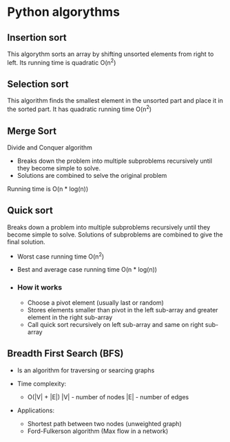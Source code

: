 # Python algorythms

## Insertion sort
This algorythm sorts an array by shifting unsorted elements from right to left.
Its running time is quadratic O(n<sup>2</sup>) 

## Selection sort
This algorithm finds the smallest element in the unsorted part and place it in the sorted part.
It has quadratic running time O(n<sup>2</sup>)

## Merge Sort
Divide and Conquer algorithm
-   Breaks down the problem into multiple subproblems recursively until they become simple to solve.
-   Solutions are combined to selve the original problem

Running time is O(n * log(n))

## Quick sort
Breaks down a problem into multiple subproblems recursively until they become simple to solve.
Solutions of subproblems are combined to give the final solution.
-   Worst case running time O(n<sup>2</sup>)
-   Best and average case running time O(n * log(n))

-   ### How it works
    -   Choose a pivot element (usually last or random)
    -   Stores elements smaller than pivot in the left sub-array and greater element in the right sub-array
    -   Call quick sort recursively on left sub-array and same on right sub-array


## Breadth First Search (BFS)
-   Is an algorithm for traversing or searcing graphs
-   Time complexity:
    -   O(|V| + |E|)
    |V| - number of nodes
    |E| - number of edges

-   Applications:
    -   Shortest path between two nodes (unweighted graph)
    -   Ford-Fulkerson algorithm (Max flow in a network)